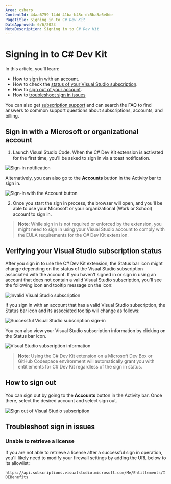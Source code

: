 ```yaml
---
Area: csharp
ContentId: 44aa6759-14dd-41ba-b48c-dc5ba3a6e8de
PageTitle: Signing in to C# Dev Kit
DateApproved: 6/6/2023
MetaDescription: Signing in to C# Dev Kit
---
```


# Signing in to C# Dev Kit

In this article, you'll learn:

* How to [sign in](#sign-in-with-a-microsoft-or-organizational-account) with an account.
* How to check the [status of your Visual Studio subscription](#verifying-your-visual-studio-subscription-status).
* How to [sign out of your account](#how-to-sign-out).
* How to [troubleshoot sign in issues](#troubleshoot-sign-in-issues)

You can also get [subscription support](https://visualstudio.microsoft.com/subscriptions/support/) and can search the FAQ to find answers to common support questions about subscriptions, accounts, and billing.

## Sign in with a Microsoft or organizational account

1. Launch Visual Studio Code.  When the C# Dev Kit extension is activated for the first time, you'll be asked to sign in via a toast notification.

  ![Sign-in notification](images/signing-in/sign-in-notification.png)

  Alternatively, you can also go to the **Accounts** button in the Activity bar to sign in.

  ![Sign-in with the Account button](images/signing-in/account-button-sign-in.png)

2. Once you start the sign in process, the browser will open, and you'll be able to use your Microsoft or your organizational (Work or School) account to sign in.

>**Note**: While sign in is not required or enforced by the extension, you might need to sign in using your Visual Studio account to comply with the EULA requirements for the C# Dev Kit extension.

## Verifying your Visual Studio subscription status

After you sign in to use the C# Dev Kit extension, the Status bar icon might change depending on the status of the Visual Studio subscription associated with the account. If you haven't signed in or sign in using an account that does not contain a valid Visual Studio subscription, you'll see the following icon and tooltip message on the icon:

![Invalid Visual Studio subscription](images/signing-in/no-subscription-found.png)

If you sign in with an account that has a valid Visual Studio subscription, the Status bar icon and its associated tooltip will change as follows:

![Successful Visual Studio subscription sign-in](images/signing-in/valid-vs-subscription.png)

You can also view your Visual Studio subscription information by clicking on the Status bar icon.

![Visual Studio subscription information](images/signing-in/subscription-status.png)

>**Note**: Using the C# Dev Kit extension on a Microsoft Dev Box or GitHub Codespace environment will automatically grant you with entitlements for C# Dev Kit regardless of the sign in status.

## How to sign out

You can sign out by going to the **Accounts** button in the Activity bar. Once there, select the desired account and select sign out.

![Sign out of Visual Studio subscription](images/signing-in/sign-out.png)

## Troubleshoot sign in issues

### Unable to retrieve a license

If you are not able to retrieve a license after a successful sign in operation, you'll likely need to modify your firewall settings by adding the URL below to its allowlist:

`https://api.subscriptions.visualstudio.microsoft.com/Me/Entitlements/IDEBenefits`

